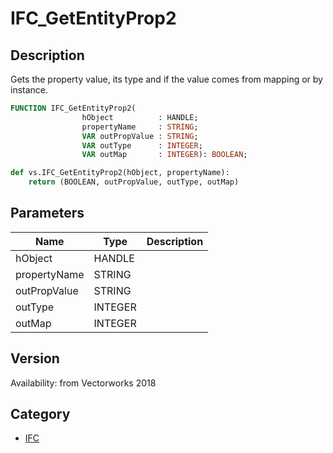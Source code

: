 # IFC_GetEntityProp2

## Description
Gets the property value, its type and if the value comes from mapping or by instance.

```pascal
FUNCTION IFC_GetEntityProp2(
				hObject          : HANDLE;
				propertyName     : STRING;
				VAR outPropValue : STRING;
				VAR outType      : INTEGER;
				VAR outMap       : INTEGER): BOOLEAN;
```

```python
def vs.IFC_GetEntityProp2(hObject, propertyName):
    return (BOOLEAN, outPropValue, outType, outMap)
```

## Parameters
|Name|Type|Description|
|---|---|---|
|hObject|HANDLE|   |
|propertyName|STRING|   |
|outPropValue|STRING|   |
|outType|INTEGER|   |
|outMap|INTEGER|   |

## Version
Availability: from Vectorworks 2018

## Category
* [IFC](../Categories/IFC.md)
